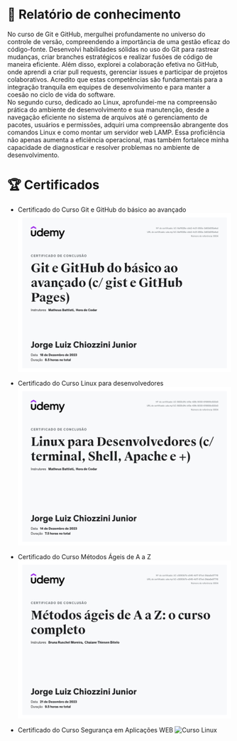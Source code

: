 
# 📝  Relatório de conhecimento

No curso de Git e GitHub, mergulhei profundamente no universo do controle de versão, compreendendo a importância de uma gestão eficaz do código-fonte. Desenvolvi habilidades sólidas no uso do Git para rastrear mudanças, criar branches estratégicos e realizar fusões de código de maneira eficiente. Além disso, explorei a colaboração efetiva no GitHub, onde aprendi a criar pull requests, gerenciar issues e participar de projetos colaborativos. Acredito que estas competências são fundamentais para a integração tranquila em equipes de desenvolvimento e para manter a coesão no ciclo de vida do software.  
No segundo curso, dedicado ao Linux, aprofundei-me na compreensão prática do ambiente de desenvolvimento e sua manutenção, desde a navegação eficiente no sistema de arquivos até o gerenciamento de pacotes, usuários e permissões, adquiri uma compreensão abrangente dos comandos Linux e como montar um servidor web LAMP. Essa proficiência não apenas aumenta a eficiência operacional, mas também fortalece minha capacidade de diagnosticar e resolver problemas no ambiente de desenvolvimento.



# 🏆 Certificados


- Certificado do Curso Git e GitHub do básico ao avançado
![Curso Git e GitHub](certificados/Git-GitHub.jpg)

- Certificado do Curso Linux para desenvolvedores
![Curso Linux](certificados/Linux.jpg)

- Certificado do Curso Métodos Ágeis de A a Z
![Curso Linux](certificados/Metodos-ageis.jpg)

- Certificado do Curso Segurança em Aplicações WEB
![Curso Linux](certificados/SegurançaAppWEB.jpg)

